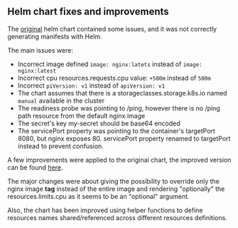 ## Helm chart fixes and improvements

The [original](https://github.com/SwissBorg/sre-tech-challenge-senior) helm chart contained
some issues, and it was not correctly generating manifests with Helm.

The main issues were:
* Incorrect image defined `image: nginx:latets` instead of `image: nginx:latest`
* Incorrect cpu resources.requests.cpu value: `+500m` instead of `500m`
* Incorrect `piVersion: v1` instead of `apiVersion: v1`
* The chart assumes that there is a storageclasses.storage.k8s.io named `manual` available in the cluster
* The readiness probe was pointing to /ping, however there is no /ping path resource from the default nginx image
* The secret's key my-secret should be base64 encoded
* The servicePort property was pointing to the container's targetPort 8080, but nginx exposes 80. servicePort property renamed to targetPort instead to prevent confusion.

A few improvements were applied to the original chart, the improved version can be found [here](https://github.com/lorenzo85/sre-challenge/tree/master/charts/sre-tech-challenge-senior).

The major changes were about giving the possibility to override only the nginx image **tag** instead of the
entire image and rendering "optionally" the resources.limits.cpu as it seems to be an "optional" argument.

Also, the chart has been improved using helper functions to define resources names shared/referenced across different resources definitions.

